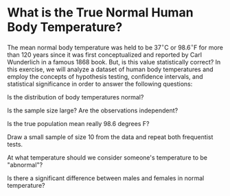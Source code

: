 # What is the True Normal Human Body Temperature?

The mean normal body temperature was held to be 37$^{\circ}$C or 98.6$^{\circ}$F for more than 120 years since it was first conceptualized and reported by Carl Wunderlich in a famous 1868 book. But, is this value statistically correct? In this exercise, we will analyze a dataset of human body temperatures and employ the concepts of hypothesis testing, confidence intervals, and statistical significance in order to answer the following questions:

Is the distribution of body temperatures normal?

Is the sample size large? Are the observations independent?

Is the true population mean really 98.6 degrees F?

Draw a small sample of size 10 from the data and repeat both frequentist tests.

At what temperature should we consider someone's temperature to be "abnormal"?

Is there a significant difference between males and females in normal temperature?
